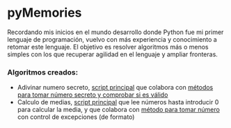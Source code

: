 # pyMemories

Recordando mis inicios en el mundo desarrollo donde Python fue mi primer lenguaje de programación, vuelvo con más experiencia y conocimiento a retomar este lenguaje. El objetivo es resolver algoritmos más o menos simples con los que recuperar agilidad en el lenguaje y ampliar fronteras.

### Algoritmos creados:

* Adivinar numero secreto, [script principal](adivinarNum.py) que colabora con [métodos para tomar número secreto y comprobar si es válido](obtenerNum.py)
* Calculo de medias, [script principal](mediaNumeros.py) que lee números hasta introducir 0 para calcular la media, y que colabora con [método para tomar número](tomarNum.py) con control de excepciones (de formato)
